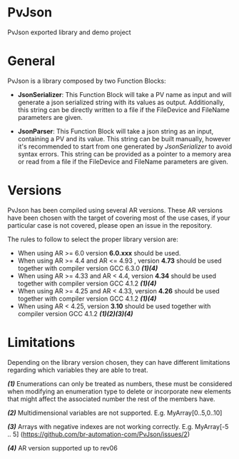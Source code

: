# PvJson

PvJson exported library and demo project

# General

PvJson is a library composed by two Function Blocks:

- **JsonSerializer**: This Function Block will take a PV name as input and will generate a json serialized string with its values as output. Additionally, this string can be directly written to a file if the FileDevice and FileName parameters are given.

- **JsonParser**: This Function Block will take a json string as an input, containing a PV and its value. This string can be built manually, however it's recommended to start from one generated by *JsonSerializer* to avoid syntax errors. This string can be provided as a pointer to a memory area or read from a file if the FileDevice and FileName parameters are given.

  

# Versions

PvJson has been compiled using several AR versions. These AR versions have been chosen with the target of covering most of the use cases, if your particular case is not covered, please open an issue in the repository.

The rules to follow to select the proper library version are:
- When using AR >= 6.0 version **6.0.xxx** should be used.
- When using AR >= 4.4 and AR <= 4.93 , version **4.73** should be used together with compiler version GCC 6.3.0 							***(1)(4)***
- When using AR >= 4.33 and AR < 4.4, version **4.34** should be used together with compiler version GCC 4.1.2   ***(1)(4)***
- When using AR >= 4.25 and AR < 4.33, version **4.26** should be used together with compiler version GCC 4.1.2 ***(1)(4)***
- When using AR < 4.25, version **3.10** should be used together with compiler version GCC 4.1.2                            ***(1)(2)(3)(4)***

# Limitations

Depending on the library version chosen, they can have different limitations regarding which variables they are able to treat.

***(1)*** Enumerations can only be treated as numbers, these must be considered when modifying an enumeration type to delete or incorporate new elements that might affect the associated number the rest of the members have.

***(2)*** Multidimensional variables are not supported. E.g. MyArray[0..5,0..10] 

***(3)*** Arrays with negative indexes are not working correctly. E.g. MyArray[-5 .. 5] (https://github.com/br-automation-com/PvJson/issues/2)

***(4)*** AR version supported up to rev06
